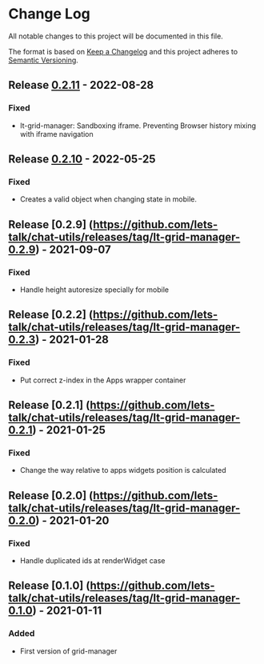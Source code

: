 # Change Log
All notable changes to this project will be documented in this file.

The format is based on [Keep a Changelog](http://keepachangelog.com/)
and this project adheres to [Semantic Versioning](http://semver.org/).


## Release [0.2.11](https://github.com/lets-talk/chat-utils/releases/tag/0.2.11) - 2022-08-28
### Fixed
- lt-grid-manager: Sandboxing iframe. Preventing Browser history mixing with iframe navigation 

## Release [0.2.10](https://github.com/lets-talk/chat-utils/releases/tag/0.2.10) - 2022-05-25
### Fixed
- Creates a valid object when changing state in mobile.

## Release [0.2.9] (https://github.com/lets-talk/chat-utils/releases/tag/lt-grid-manager-0.2.9) - 2021-09-07
### Fixed
- Handle height autoresize specially for mobile

## Release [0.2.2] (https://github.com/lets-talk/chat-utils/releases/tag/lt-grid-manager-0.2.3) - 2021-01-28
### Fixed
- Put correct z-index in the Apps wrapper container

## Release [0.2.1] (https://github.com/lets-talk/chat-utils/releases/tag/lt-grid-manager-0.2.1) - 2021-01-25
### Fixed
- Change the way relative to apps widgets position is calculated

## Release [0.2.0] (https://github.com/lets-talk/chat-utils/releases/tag/lt-grid-manager-0.2.0) - 2021-01-20
### Fixed
- Handle duplicated ids at renderWidget case

## Release [0.1.0] (https://github.com/lets-talk/chat-utils/releases/tag/lt-grid-manager-0.1.0) - 2021-01-11
### Added
- First version of grid-manager